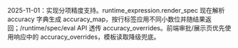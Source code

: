 2025-11-01：实现分项精度支持。runtime_expression.render_spec 现在解析 accuracy 字典生成 accuracy_map，按行标签应用不同小数位并随结果返回；/runtime/spec/eval API 透传 accuracy_overrides。前端审批/展示页优先使用响应中的 accuracy_overrides，模板读取降级兜底。